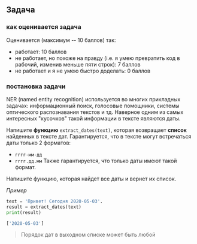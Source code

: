 ## Задача
### как оценивается задача

Оценивается (максимум -- 10 баллов) так: 
* работает: 10 баллов
* не работает, но похоже на правду (i.e. я умею превратить код в рабочий, изменив меньше пяти строк): 7 баллов
* не работает и я не умею быстро доделать: 0 баллов

### постановка задачи

NER (named entity recognition) используется во многих прикладных задачах:
информационный поиск, голосовые помощники, системы оптического распознавания текстов и тд.
Наверное одним из самых интересных "кусочков" такой информации в тексте являются даты.

Напишите **функцию** `extract_dates(text)`, которая возвращает **список** найденных в тексте дат.
Гарантируется, что в тексте могут встречаться даты только 2 форматов:
- `гггг-мм-дд`
- `гггг.дд.мм`
Также гарантируется, что только даты имеют такой формат.


Напишите функцию, которая найдет все даты и вернет их список.

*Пример*

```python
text = 'Привет! Сегодня 2020-05-03'.
result = extract_dates(text)
print(result)

['2020-05-03']
```

> Порядок дат в выходном списке может быть любой
